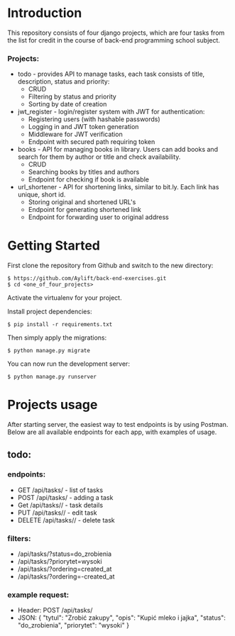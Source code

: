 # Introduction

This repository consists of four django projects, which are four tasks from the list for credit in the course of 
back-end programming school subject.

### Projects:

* todo - provides API to manage tasks, each task consists of title, description, status and priority:
  * CRUD
  * Filtering by status and priority
  * Sorting by date of creation
* jwt_register - login/register system with JWT for authentication:
  * Registering users (with hashable passwords)
  * Logging in and JWT token generation
  * Middleware for JWT verification
  * Endpoint with secured path requiring token
* books - API for managing books in library. Users can add books and search for them by author or title and check availability.
  * CRUD
  * Searching books by titles and authors
  * Endpoint for checking if book is available
* url_shortener - API for shortening links, similar to bit.ly. Each link has unique, short id.
  * Storing original and shortened URL's
  * Endpoint for generating shortened link
  * Endpoint for forwarding user to original address

# Getting Started

First clone the repository from Github and switch to the new directory:

    $ https://github.com/Aylift/back-end-exercises.git
    $ cd <one_of_four_projects>
    
Activate the virtualenv for your project.
    
Install project dependencies:

    $ pip install -r requirements.txt
    
Then simply apply the migrations:

    $ python manage.py migrate

You can now run the development server:

    $ python manage.py runserver

# Projects usage

After starting server, the easiest way to test endpoints is by using Postman. Below are all available
endpoints for each app, with examples of usage.

## todo:
### endpoints:
* GET /api/tasks/ - list of tasks
* POST /api/tasks/ - adding a task
* Get /api/tasks/<id>/ - task details
* PUT /api/tasks/<id>/ - edit task
* DELETE /api/tasks/<id>/ - delete task
### filters:
* /api/tasks/?status=do_zrobienia
* /api/tasks/?priorytet=wysoki
* /api/tasks/?ordering=created_at
* /api/tasks/?ordering=-created_at
### example request:
* Header: POST /api/tasks/
* JSON: {
  "tytul": "Zrobić zakupy",
  "opis": "Kupić mleko i jajka",
  "status": "do_zrobienia",
  "priorytet": "wysoki"
}